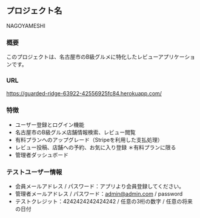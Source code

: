 ## プロジェクト名
NAGOYAMESHI

### 概要
このプロジェクトは、名古屋市のB級グルメに特化したレビューアプリケーションです。

### URL
https://guarded-ridge-63922-42556925fc84.herokuapp.com/

### 特徴
- ユーザー登録とログイン機能
- 名古屋市のB級グルメ店舗情報検索、レビュー閲覧
- 有料プランへのアップグレード（Stripeを利用した支払処理）
- レビュー投稿、店舗への予約、お気に入り登録 ＊有料プランに限る
- 管理者ダッシュボード

### テストユーザー情報
- 会員メールアドレス / パスワード：アプリより会員登録してください。
- 管理者メールアドレス / パスワード：admin@admin.com / password
- テストクレジット：4242424242424242 / 任意の3桁の数字 / 任意の将来の日付



